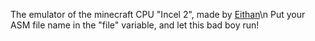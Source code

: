 The emulator of the minecraft CPU "Incel 2", made by [Eithan](https://github.com/E1thanz/)\n
Put your ASM file name in the "file" variable, and let this bad boy run!
